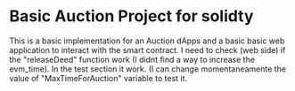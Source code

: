 # Basic Auction Project for solidty

This is a basic implementation for an Auction dApps and a basic basic web application to interact with the smart contract.
I need to check (web side) if the "releaseDeed" function work (I didnt find a way to increase the evm_time). In the test section it work.
(I can change momentaneamente the value of "MaxTimeForAuction" variable to test it.
